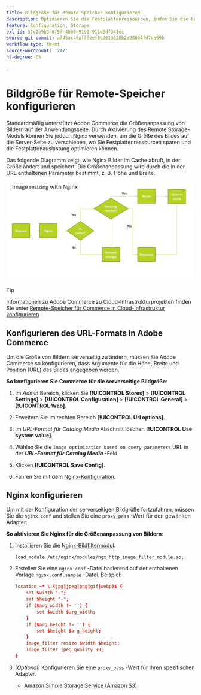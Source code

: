 ```yaml
---
title: Bildgröße für Remote-Speicher konfigurieren
description: Optimieren Sie die Festplattenressourcen, indem Sie die Größe des serverseitigen Bildes konfigurieren.
feature: Configuration, Storage
exl-id: 51c2b9b3-0f5f-4868-9191-911d5df341ec
source-git-commit: af45ac46afffeef5cd613628b2a98864fd7da69b
workflow-type: tm+mt
source-wordcount: '247'
ht-degree: 0%

---
```


# Bildgröße für Remote-Speicher konfigurieren

Standardmäßig unterstützt Adobe Commerce die Größenanpassung von Bildern auf der Anwendungsseite. Durch Aktivierung des Remote Storage-Moduls können Sie jedoch Nginx verwenden, um die Größe des Bildes auf die Server-Seite zu verschieben, wo Sie Festplattenressourcen sparen und die Festplattenauslastung optimieren können.

Das folgende Diagramm zeigt, wie Nginx Bilder im Cache abruft, in der Größe ändert und speichert. Die Größenanpassung wird durch die in der URL enthaltenen Parameter bestimmt, z. B. Höhe und Breite.

![Bildgröße](../../assets/configuration/remote-storage-nginx-image-resize.png)

>[!TIP]
>
>Informationen zu Adobe Commerce zu Cloud-Infrastrukturprojekten finden Sie unter [Remote-Speicher für Commerce in Cloud-Infrastruktur konfigurieren](cloud-support.md)

## Konfigurieren des URL-Formats in Adobe Commerce

Um die Größe von Bildern serverseitig zu ändern, müssen Sie Adobe Commerce so konfigurieren, dass Argumente für die Höhe, Breite und Position (URL) des Bildes angegeben werden.

**So konfigurieren Sie Commerce für die serverseitige Bildgröße**:

1. Im _Admin_ Bereich, klicken Sie **[!UICONTROL Stores]** > **[!UICONTROL Settings]** > **[!UICONTROL Configuration]** > **[!UICONTROL General]** > **[!UICONTROL Web]**.

1. Erweitern Sie im rechten Bereich **[!UICONTROL Url options]**.

1. Im _URL-Format für Catalog Media_ Abschnitt löschen **[!UICONTROL Use system value]**.

1. Wählen Sie die `Image optimization based on query parameters` URL in der **_URL-Format für Catalog Media_** -Feld.

1. Klicken **[!UICONTROL Save Config]**.

1. Fahren Sie mit dem [Nginx-Konfiguration](#configure-nginx).

## Nginx konfigurieren

Um mit der Konfiguration der serverseitigen Bildgröße fortzufahren, müssen Sie die `nginx.conf` und stellen Sie eine `proxy_pass` -Wert für den gewählten Adapter.

**So aktivieren Sie Nginx für die Größenanpassung von Bildern**:

1. Installieren Sie die [Nginx-Bildfiltermodul][nginx-module].

   ```shell
   load_module /etc/nginx/modules/ngx_http_image_filter_module.so;
   ```

1. Erstellen Sie eine `nginx.conf` -Datei basierend auf der enthaltenen Vorlage `nginx.conf.sample` -Datei. Beispiel:

   ```conf
   location ~* \.(jpg|jpeg|png|gif|webp)$ {
       set $width "-";
       set $height "-";
       if ($arg_width != '') {
           set $width $arg_width;
       }
       if ($arg_height != '') {
           set $height $arg_height;
       }
       image_filter resize $width $height;
       image_filter_jpeg_quality 90;
   }
   ```

1. [_Optional_] Konfigurieren Sie eine `proxy_pass` -Wert für Ihren spezifischen Adapter.

   - [Amazon Simple Storage Service (Amazon S3)](remote-storage-aws-s3.md)

<!-- link definitions -->

[nginx-module]: https://nginx.org/en/docs/http/ngx_http_image_filter_module.html
